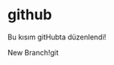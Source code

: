 # github <html>
<head>
<title>Hello gitHub</title>
</head>
<body>
<p>Bu kısım gitHubta düzenlendi!</p>
<p>New Branch!git</p>
</body>
</html>
